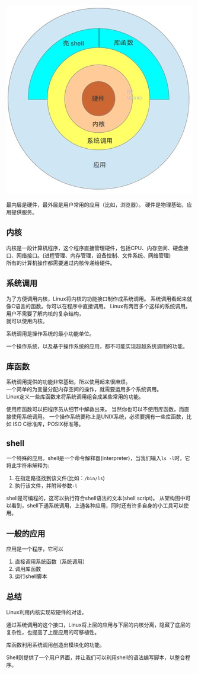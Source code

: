 
![architecture](images/linxArchitecture.png)

最内层是硬件，最外层是用户常用的应用（比如，浏览器）。
硬件是物理基础，应用提供服务。

## 内核
内核是一段计算机程序，这个程序直接管理硬件，包括CPU、内存空间、硬盘接口、网络接口。(进程管理、内存管理，设备控制、文件系统、网络管理)  
所有的计算机操作都需要通过内核传递给硬件。

## 系统调用
为了方便调用内核，Linux将内核的功能接口制作成系统调用。 
系统调用看起来就像C语言的函数。你可以在程序中直接调用。
Linux有两百多个这样的系统调用。用户不需要了解内核的复杂结构，  
就可以使用内核。  

系统调用是操作系统的最小功能单位。

一个操作系统，以及基于操作系统的应用，都不可能实现超越系统调用的功能。

## 库函数
系统调用提供的功能非常基础，所以使用起来很麻烦。  
一个简单的为变量分配内存空间的操作，就需要运用多个系统调用。  
Linux定义一些库函数来将系统调用组合成某些常用的功能。

使用库函数可以把程序员从细节中解救出来。
当然你也可以不使用库函数，而直接使用系统调用。
一个操作系统要称上是UNIX系统，必须要拥有一些库函数，比如 ISO C标准库，POSIX标准等。

## shell

一个特殊的应用。shell是一个命令解释器(interpreter)，当我们输入``ls -l``时，它将此字符串解释为:
1. 在指定路径找到该文件(比如：``/bin/ls``)
2. 执行该文件，并附带参数``-l``

shell是可编程的，这可以执行符合shell语法的文本(shell script)。
从架构图中可以看到，shell下通系统调用，上通各种应用，同时还有许多自身的小工具可以使用。

## 一般的应用
应用是一个程序，它可以
1. 直接调用系统函数（系统调用）
2. 调用库函数
3. 运行shell脚本

## 总结
Linux利用内核实现软硬件的对话。  

通过系统调用的这个接口，Linux将上层的应用与下层的内核分离，隐藏了底层的复杂性，也提高了上层应用的可移植性。  

库函数利用系统调用创造出模块化的功能。  

Shell则提供了一个用户界面，并让我们可以利用shell的语法编写脚本，以整合程序。